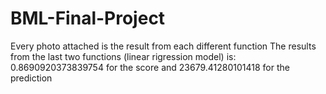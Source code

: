 # BML-Final-Project
Every photo attached is the result from each different function
The results from the last two functions (linear rigression model) is: 0.8690920373839754 for the score and 23679.41280101418 for the prediction
